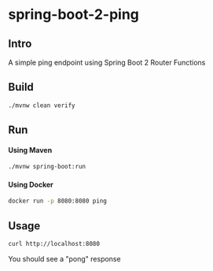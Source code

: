 # spring-boot-2-ping

## Intro

A simple ping endpoint using Spring Boot 2 Router Functions

## Build

```sh
./mvnw clean verify

```

## Run

#### Using Maven

```sh
./mvnw spring-boot:run
```

#### Using Docker

```sh
docker run -p 8080:8080 ping
```

## Usage

```sh
curl http://localhost:8080
```

You should see a "pong" response